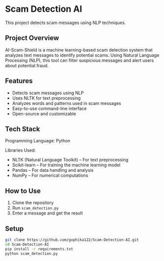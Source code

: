 # Scam Detection AI  
This project detects scam messages using NLP techniques.

## Project Overview
AI-Scam-Shield is a machine learning-based scam detection system that analyzes text messages to identify potential scams. Using Natural Language Processing (NLP), this tool can filter suspicious messages and alert users about potential fraud.

## Features 
- Detects scam messages using NLP
- Uses NLTK for text preprocessing
- Analyzes words and patterns used in scam messages
- Easy-to-use command-line interface
- Open-source and customizable

## Tech Stack
Programming Language: Python

Libraries Used:
- NLTK (Natural Language Toolkit) – For text preprocessing
- Scikit-learn – For training the machine learning model
- Pandas – For data handling and analysis
- NumPy – For numerical computations

## How to Use  
1. Clone the repository  
2. Run `scam_detection.py`  
3. Enter a message and get the result  

## Setup  
```bash
git clone https://github.com/gophika122/Scam-Detection-AI.git
cd Scam-Detection-AI
pip install -r requirements.txt
python scam_detection.py



